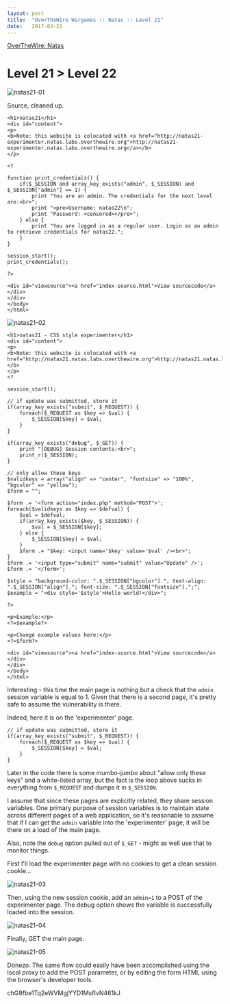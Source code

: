 ```yaml
---
layout: post
title:  "OverTheWire Wargames :: Natas :: Level 21"
date:   2017-03-21
---
```


[OverTheWire: Natas](http://overthewire.org/wargames/natas/)

# Level 21 > Level 22

![natas21-01](/img/otw-natas/natas21-01.png)

Source, cleaned up.

```
<h1>natas21</h1>
<div id="content">
<p>
<b>Note: this website is colocated with <a href="http://natas21-experimenter.natas.labs.overthewire.org">http://natas21-experimenter.natas.labs.overthewire.org</a></b>
</p>

<?

function print_credentials() {
    if($_SESSION and array_key_exists("admin", $_SESSION) and $_SESSION["admin"] == 1) {
        print "You are an admin. The credentials for the next level are:<br>";
        print "<pre>Username: natas22\n";
        print "Password: <censored></pre>";
    } else {
        print "You are logged in as a regular user. Login as an admin to retrieve credentials for natas22.";
    }
}

session_start();
print_credentials();

?>

<div id="viewsource"><a href="index-source.html">View sourcecode</a></div>
</div>
</body>
</html> 
```

![natas21-02](/img/otw-natas/natas21-02.png)

```
<h1>natas21 - CSS style experimenter</h1>
<div id="content">
<p>
<b>Note: this website is colocated with <a href="http://natas21.natas.labs.overthewire.org">http://natas21.natas.labs.overthewire.org</a></b>
</p>
<?

session_start();

// if update was submitted, store it
if(array_key_exists("submit", $_REQUEST)) {
    foreach($_REQUEST as $key => $val) {
        $_SESSION[$key] = $val;
    }
}

if(array_key_exists("debug", $_GET)) {
    print "[DEBUG] Session contents:<br>";
    print_r($_SESSION);
}

// only allow these keys
$validkeys = array("align" => "center", "fontsize" => "100%", "bgcolor" => "yellow");
$form = "";

$form .= '<form action="index.php" method="POST">';
foreach($validkeys as $key => $defval) {
    $val = $defval;
    if(array_key_exists($key, $_SESSION)) {
        $val = $_SESSION[$key];
    } else {
        $_SESSION[$key] = $val;
    }
    $form .= "$key: <input name='$key' value='$val' /><br>";
}
$form .= '<input type="submit" name="submit" value="Update" />';
$form .= '</form>';

$style = "background-color: ".$_SESSION["bgcolor"]."; text-align: ".$_SESSION["align"]."; font-size: ".$_SESSION["fontsize"].";";
$example = "<div style='$style'>Hello world!</div>";

?>

<p>Example:</p>
<?=$example?>

<p>Change example values here:</p>
<?=$form?>

<div id="viewsource"><a href="index-source.html">View sourcecode</a></div>
</div>
</body>
</html> 
```

Interesting - this time the main page is nothing but a check that the `admin` session variable is equal to 1. Given that there is a second page, it's pretty safe to assume the vulnerability is there.

Indeed, here it is on the 'experimenter' page.

```
// if update was submitted, store it
if(array_key_exists("submit", $_REQUEST)) {
    foreach($_REQUEST as $key => $val) {
        $_SESSION[$key] = $val;
    }
}
```

Later in the code there is some mumbo-jumbo about "allow only these keys" and a white-listed array, but the fact is the loop above sucks in everything from `$_REQUEST` and dumps it in `$_SESSION`.

I assume that since these pages are explicitly related, they share session variables. One primary purpose of session variables is to maintain state across different pages of a web application, so it's reasonable to assume that if I can get the `admin` variable into the 'experimenter' page, it will be there on a load of the main page.

Also, note the `debug` option pulled out of `$_GET` - might as well use that to monitor things.

First I'll load the experimenter page with no cookies to get a clean session cookie...

![natas21-03](/img/otw-natas/natas21-03.png)

Then, using the new session cookie, add an `admin=1` to a POST of the experimenter page. The debug option shows the variable is successfully loaded into the session.

![natas21-04](/img/otw-natas/natas21-04.png)

Finally, GET the main page.

![natas21-05](/img/otw-natas/natas21-05.png)

Donezo. The same flow could easily have been accomplished using the local proxy to add the POST parameter, or by editing the form HTML using the browser's developer tools.

chG9fbe1Tq2eWVMgjYYD1MsfIvN461kJ
